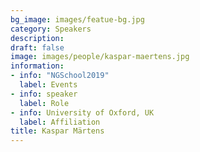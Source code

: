 ```yaml
---
bg_image: images/featue-bg.jpg
category: Speakers
description: 
draft: false
image: images/people/kaspar-maertens.jpg
information:
- info: "NGSchool2019"
  label: Events
- info: speaker
  label: Role
- info: University of Oxford, UK
  label: Affiliation
title: Kaspar Märtens
---
```

